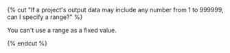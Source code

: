 {% cut "If a project's output data may include any number from 1 to 999999, can I specify a range?" %}

You can't use a range as a fixed value.

{% endcut %}